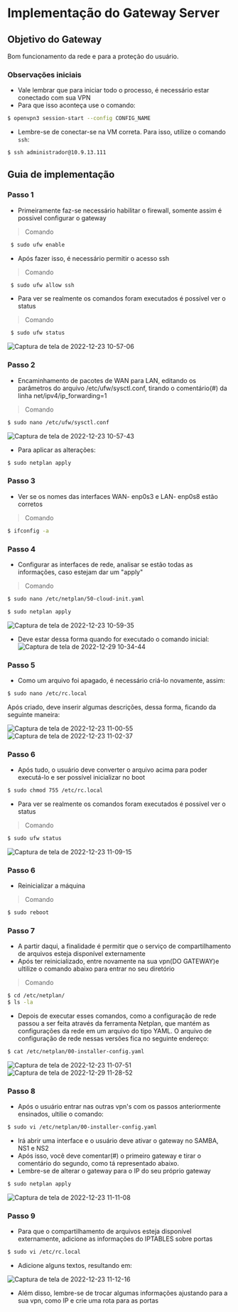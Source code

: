 
# Implementação do Gateway Server

## Objetivo do Gateway 
Bom funcionamento da rede e para a proteção do usuário.

### Observações iniciais
* Vale lembrar que para iniciar todo o processo, é necessário estar conectado com sua VPN
* Para que isso aconteça use o comando:
```bash
$ openvpn3 session-start --config CONFIG_NAME
```

* Lembre-se de conectar-se na VM correta. Para isso, utilize o comando ```ssh```:
```bash
$ ssh administrador@10.9.13.111
```

## Guia de implementação

### Passo 1
* Primeiramente faz-se necessário habilitar o firewall, somente assim é possivel configurar o gateway
> Comando
```bash
 $ sudo ufw enable
```
* Após fazer isso, é necessário permitir o acesso ssh 
> Comando
```bash
 $ sudo ufw allow ssh
```
* Para ver se realmente os comandos foram executados é possível ver o status
> Comando
```bash
 $ sudo ufw status
```
![Captura de tela de 2022-12-23 10-57-06](https://user-images.githubusercontent.com/80183918/209347549-b906d254-4353-4331-ba38-841393b4ce80.png)

### Passo 2
* Encaminhamento de pacotes de WAN para LAN, editando os parâmetros do arquivo /etc/ufw/sysctl.conf, tirando o comentário(#) da linha net/ipv4/ip_forwarding=1
> Comando
```bash
$ sudo nano /etc/ufw/sysctl.conf
```
![Captura de tela de 2022-12-23 10-57-43](https://user-images.githubusercontent.com/80183918/209347633-97ef0f7b-b12d-4452-831f-dec606a54663.png)

* Para aplicar as alterações:
```bash
$ sudo netplan apply
```

### Passo 3
* Ver se os nomes das interfaces WAN- enp0s3  e LAN- enp0s8 estão corretos
> Comando
```bash
$ ifconfig -a
```

### Passo 4
* Configurar as interfaces de rede, analisar se estão todas as informações, caso estejam dar um "apply"
> Comando
```bash
$ sudo nano /etc/netplan/50-cloud-init.yaml 
```
```bash
$ sudo netplan apply
```
![Captura de tela de 2022-12-23 10-59-35](https://user-images.githubusercontent.com/80183918/209347925-50d38b20-45c9-4ca5-8762-1801054b5501.png)
* Deve estar dessa forma quando for executado o comando inicial:
![Captura de tela de 2022-12-29 10-34-44](https://user-images.githubusercontent.com/94541734/209961317-6b71cbcd-5964-46eb-9843-724a6a71aa4a.png)


### Passo 5
* Como um arquivo foi apagado, é necessário criá-lo novamente, assim:
```bash
$ sudo nano /etc/rc.local
```
Após criado, deve inserir algumas descrições, dessa forma, ficando da seguinte maneira:

![Captura de tela de 2022-12-23 11-00-55](https://user-images.githubusercontent.com/80183918/209348299-4ef5cecf-ee81-4a27-ae94-73a8f28b370a.png)
![Captura de tela de 2022-12-23 11-02-37](https://user-images.githubusercontent.com/80183918/209348260-16a14715-c4f4-47da-8a97-12241d2ee39b.png)


### Passo 6
* Após tudo, o usuário deve converter o arquivo acima para poder executá-lo e ser possível inicializar no boot
```bash
$ sudo chmod 755 /etc/rc.local
```
* Para ver se realmente os comandos foram executados é possível ver o status
> Comando
```bash
$ sudo ufw status
```
![Captura de tela de 2022-12-23 11-09-15](https://user-images.githubusercontent.com/80183918/209349236-38edf215-2f5b-430c-9c9d-9dc5e313365d.png)

### Passo 6
* Reinicializar a máquina 
> Comando
```bash
$ sudo reboot
```
### Passo 7
* A partir daqui, a finalidade é permitir que o serviço de compartilhamento de arquivos esteja disponível externamente
* Após ter reinicializado, entre novamente na sua vpn(DO GATEWAY)e ultilize o comando abaixo para entrar no seu diretório
> Comando
```bash
$ cd /etc/netplan/
$ ls -la
```
* Depois de executar esses comandos, como a configuração de rede passou a ser feita através da ferramenta Netplan, que mantém as configurações da rede em um arquivo do tipo YAML. O arquivo de configuração de rede nessas versões fica no seguinte endereço:
```bash
$ cat /etc/netplan/00-installer-config.yaml
```
![Captura de tela de 2022-12-23 11-07-51](https://user-images.githubusercontent.com/80183918/209349042-b84e20c2-9121-4265-ad6d-b9f7ec5fa001.png)
![Captura de tela de 2022-12-29 11-28-52](https://user-images.githubusercontent.com/94541734/209967613-8952a932-94d0-45ae-9f35-c86b196d1e23.png)


### Passo 8 
* Após o usuário entrar nas outras vpn's com os passos anteriormente ensinados, ultilie o comando:
```bash
$ sudo vi /etc/netplan/00-installer-config.yaml
```
* Irá abrir uma interface e o usuário deve ativar o gateway no SAMBA, NS1 e NS2
* Após isso, você deve comentar(#) o primeiro gateway e tirar o comentário do segundo, como tá representado abaixo.
* Lembre-se de alterar o gateway para o IP do seu próprio gateway
```bash
$ sudo netplan apply
```
![Captura de tela de 2022-12-23 11-11-08](https://user-images.githubusercontent.com/80183918/209349478-562f5fbe-95d7-43aa-9a7b-fe2b431c1351.png)

### Passo 9
* Para que o compartilhamento de arquivos esteja disponível externamente, adicione as informações do IPTABLES sobre portas
```bash
$ sudo vi /etc/rc.local
```
* Adicione  alguns textos, resultando em:

![Captura de tela de 2022-12-23 11-12-16](https://user-images.githubusercontent.com/80183918/209349623-0befec9f-b753-4131-bb15-8fbd14e63eff.png)

* Além disso, lembre-se de trocar algumas informações ajustando para a sua vpn, como IP e crie uma rota para as portas
